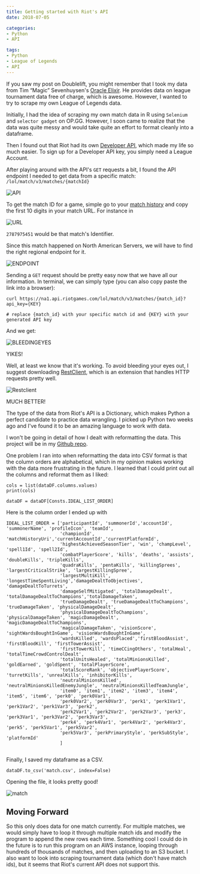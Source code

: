 ```yaml
---
title: Getting started with Riot's API
date: 2018-07-05

categories:
- Python
- API

tags:
- Python
- League of Legends
- API
---
```

If you saw my post on Doublelift, you might remember that I took my data from Tim “Magic” Sevenhuysen's [Oracle Elixir](https://oracleselixir.com/match-data/). He provides data on league tournament data free of charge, which is awesome. However, I wanted to try to scrape my own League of Legends data.

Initially, I had the idea of scraping my own match data in R using `Selenium` and `selector gadget` on OP.GG. However, I soon came to realize that the data was quite messy and would take quite an effort to format cleanly into a dataframe.  

Then I found out that Riot had its own [Developer API](https://developer.riotgames.com/), which made my life so much easier. To sign up for a Developer API key, you simply need a League Account.

After playing around with the API's `GET` requests a bit, I found the API endpoint I needed to get data from a specific match: `/lol/match/v3/matches/{matchId}`

![API](/img/API_001.jpg)

To get the match ID for a game, simple go to your [match history](https://matchhistory.euw.leagueoflegends.com/en/#match-history/NA1/202611910) and copy the first 10 digits in your match URL. For instance in

![URL](/img/URL.jpg)

`2787975451` would be that match's Identifier.

Since this match happened on North American Servers, we will have to find the right regional endpoint for it.

![ENDPOINT](/img/endpoints.jpg)

Sending a `GET` request should be pretty easy now that we have all our information. In terminal, we can simply type (you can also copy paste the link into a browser):

```{python}
curl https://na1.api.riotgames.com/lol/match/v3/matches/{match_id}?api_key={KEY}

# replace {match_id} with your specific match id and {KEY} with your generated API key
```

And we get:

![BLEEDINGEYES](/img/bleedingeyes.jpg)

YIKES!

Well, at least we know that it's working. To avoid bleeding your eyes out, I suggest downloading [RestClient](https://chrome.google.com/webstore/detail/advanced-rest-client/hgmloofddffdnphfgcellkdfbfbjeloo), which is an extension that handles HTTP requests pretty well.

![Restclient](/img/Restclient.png)

MUCH BETTER! 

The type of the data from Riot's API is a Dictionary, which makes Python a perfect candidate to practice data wrangling. I picked up Python two weeks ago and I've found it to be an amazing language to work with data.

I won't be going in detail of how I dealt with reformatting the data. This project will be in my [Github repo](https://github.com/Luke2304/Riot-API-scraper).

One problem I ran into when reformatting the data into CSV format is that the column orders are alphabetical, which in my opinion makes working with the data more frustrating in the future. I learned that I could print out all the columns and reformat them as I liked:

```{python}
cols = list(dataDF.columns.values)
print(cols)

dataDF = dataDF[Consts.IDEAL_LIST_ORDER]
```
Here is the column order I ended up with

```
IDEAL_LIST_ORDER = ['participantId', 'summonerId','accountId', 'summonerName', 'profileIcon', 'teamId',
                    'championId', 'matchHistoryUri','currentAccountId','currentPlatformId',
                    'highestAchievedSeasonTier', 'win', 'champLevel', 'spell1Id', 'spell2Id',
                    'combatPlayerScore', 'kills', 'deaths', 'assists', 'doubleKills', 'tripleKills',
                    'quadraKills', 'pentaKills', 'killingSprees', 'largestCriticalStrike', 'largestKillingSpree',
                    'largestMultiKill', 'longestTimeSpentLiving','damageDealtToObjectives', 'damageDealtToTurrets',
                    'damageSelfMitigated', 'totalDamageDealt', 'totalDamageDealtToChampions','totalDamageTaken',
                    'trueDamageDealt', 'trueDamageDealtToChampions', 'trueDamageTaken', 'physicalDamageDealt',
                    'physicalDamageDealtToChampions', 'physicalDamageTaken', 'magicDamageDealt', 'magicDamageDealtToChampions',
                    'magicalDamageTaken', 'visionScore', 'sightWardsBoughtInGame', 'visionWardsBoughtInGame',
                    'wardsKilled', 'wardsPlaced','firstBloodAssist', 'firstBloodKill', 'firstTowerAssist',
                    'firstTowerKill', 'timeCCingOthers', 'totalHeal', 'totalTimeCrowdControlDealt',
                    'totalUnitsHealed', 'totalMinionsKilled', 'goldEarned', 'goldSpent', 'totalPlayerScore',
                    'totalScoreRank', 'objectivePlayerScore', 'turretKills', 'unrealKills', 'inhibitorKills',
                    'neutralMinionsKilled', 'neutralMinionsKilledEnemyJungle', 'neutralMinionsKilledTeamJungle',
                    'item0', 'item1', 'item2', 'item3', 'item4', 'item5', 'item6', 'perk0', 'perk0Var1',
                    'perk0Var2', 'perk0Var3', 'perk1', 'perk1Var1', 'perk1Var2', 'perk1Var3', 'perk2',
                    'perk2Var1', 'perk2Var2', 'perk2Var3', 'perk3', 'perk3Var1', 'perk3Var2', 'perk3Var3',
                    'perk4', 'perk4Var1', 'perk4Var2', 'perk4Var3', 'perk5', 'perk5Var1', 'perk5Var2',
                    'perk5Var3', 'perkPrimaryStyle', 'perkSubStyle',  'platformId'
                    ]


```

Finally, I saved my dataframe as a CSV.

```{python}
dataDF.to_csv('match.csv', index=False)
```

Opening the file, it looks pretty good!

![match](/img/match.jpg)


## Moving Forward

So this only does data for one match currently. For multiple matches, we would simply have to loop it through multiple match ids and modify the program to append the new rows each time. Something cool I could do in the future is to run this program on an AWS instance, looping through hundreds of thousands of matches, and then uploading to an S3 bucket. I also want to look into scraping tournament data (which don't have match ids), but it seems that Riot's current API does not support this.


